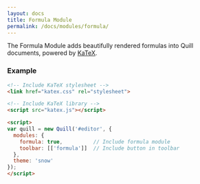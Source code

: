 ```yaml
---
layout: docs
title: Formula Module
permalink: /docs/modules/formula/
---
```


The Formula Module adds beautifully rendered formulas into Quill documents, powered by [KaTeX](https://khan.github.io/KaTeX/).


### Example

```html
<!-- Include KaTeX stylesheet -->
<link href="katex.css" rel="stylesheet">

<!-- Include KaTeX library -->
<script src="katex.js"></script>

<script>
var quill = new Quill('#editor', {
  modules: {
    formula: true,          // Include formula module
    toolbar: [['formula']]  // Include button in toolbar
  },
  theme: 'snow'
});
</script>
```
